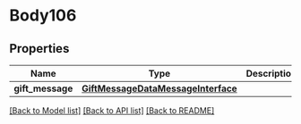 # Body106

## Properties
Name | Type | Description | Notes
------------ | ------------- | ------------- | -------------
**gift_message** | [**GiftMessageDataMessageInterface**](GiftMessageDataMessageInterface.md) |  | 

[[Back to Model list]](../README.md#documentation-for-models) [[Back to API list]](../README.md#documentation-for-api-endpoints) [[Back to README]](../README.md)


